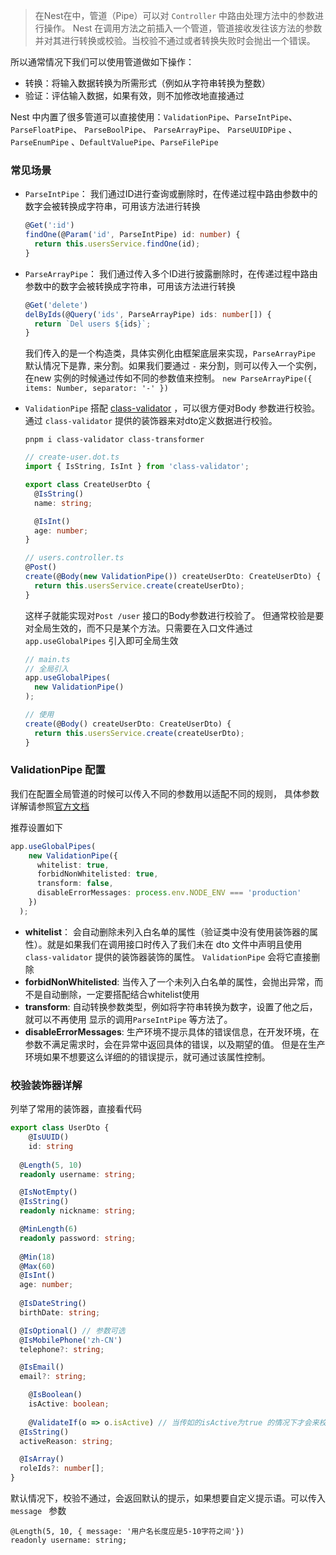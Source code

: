 > 在Nest在中，管道（Pipe）可以对 `Controller` 中路由处理方法中的参数进行操作。 Nest 在调用方法之前插入一个管道，管道接收发往该方法的参数并对其进行转换或校验。当校验不通过或者转换失败时会抛出一个错误。



所以通常情况下我们可以使用管道做如下操作：

- 转换：将输入数据转换为所需形式（例如从字符串转换为整数）
- 验证：评估输入数据，如果有效，则不加修改地直接通过



Nest 中内置了很多管道可以直接使用：`ValidationPipe`、`ParseIntPipe`、`ParseFloatPipe`、 `ParseBoolPipe`、 `ParseArrayPipe`、 `ParseUUIDPipe` 、`ParseEnumPipe` 、`DefaultValuePipe`、`ParseFilePipe`



### 常见场景

- `ParseIntPipe`： 我们通过ID进行查询或删除时，在传递过程中路由参数中的数字会被转换成字符串，可用该方法进行转换

  ```typescript
  @Get(':id')
  findOne(@Param('id', ParseIntPipe) id: number) {
  	return this.usersService.findOne(id);
  }
  ```

  

- `ParseArrayPipe`： 我们通过传入多个ID进行披露删除时，在传递过程中路由参数中的数字会被转换成字符串，可用该方法进行转换

  ```typescript
  @Get('delete')
  delByIds(@Query('ids', ParseArrayPipe) ids: number[]) {
    return `Del users ${ids}`;
  }
  ```

  我们传入的是一个构造类，具体实例化由框架底层来实现，`ParseArrayPipe` 默认情况下是靠`,` 来分割。如果我们要通过 `-` 来分割，则可以传入一个实例，在new 实例的时候通过传如不同的参数值来控制。  `new ParseArrayPipe({ items: Number, separator: '-' })`



- `ValidationPipe` 搭配 [class-validator](https://github.com/typestack/class-validator) ，可以很方便对Body 参数进行校验。通过 `class-validator` 提供的装饰器来对dto定义数据进行校验。

  ```
  pnpm i class-validator class-transformer
  ```

  ```typescript
  // create-user.dot.ts
  import { IsString, IsInt } from 'class-validator';
  
  export class CreateUserDto {
    @IsString()
    name: string;
  
    @IsInt()
    age: number;
  }
  ```

  ```typescript
  // users.controller.ts
  @Post()
  create(@Body(new ValidationPipe()) createUserDto: CreateUserDto) {
  	return this.usersService.create(createUserDto);
  }
  ```

  这样子就能实现对`Post /user` 接口的Body参数进行校验了。 但通常校验是要对全局生效的，而不只是某个方法。只需要在入口文件通过 `app.useGlobalPipes` 引入即可全局生效

  ```typescript
  // main.ts
  // 全局引入
  app.useGlobalPipes(
    new ValidationPipe()
  );
  
  // 使用
  create(@Body() createUserDto: CreateUserDto) {
  	return this.usersService.create(createUserDto);
  }
  ```



### ValidationPipe 配置

我们在配置全局管道的时候可以传入不同的参数用以适配不同的规则， 具体参数详解请参照[官方文档](https://docs.nestjs.com/techniques/validation#using-the-built-in-validationpipe)

推荐设置如下

```typescript
app.useGlobalPipes(
    new ValidationPipe({
      whitelist: true,
      forbidNonWhitelisted: true,
      transform: false,
      disableErrorMessages: process.env.NODE_ENV === 'production'
    })
  );
```

- **whitelist**：  会自动删除未列入白名单的属性（验证类中没有使用装饰器的属性）。就是如果我们在调用接口时传入了我们未在 dto 文件中声明且使用 `class-validator` 提供的装饰器装饰的属性。 `ValidationPipe` 会将它直接删除
- **forbidNonWhitelisted**:  当传入了一个未列入白名单的属性，会抛出异常，而不是自动删除，一定要搭配结合whitelist使用
- **transform**: 自动转换参数类型，例如将字符串转换为数字，设置了他之后，就可以不再使用 显示的调用`ParseIntPipe` 等方法了。
- **disableErrorMessages**:  生产环境不提示具体的错误信息，在开发环境，在参数不满足需求时，会在异常中返回具体的错误，以及期望的值。 但是在生产环境如果不想要这么详细的的错误提示，就可通过该属性控制。 



### 校验装饰器详解

列举了常用的装饰器，直接看代码

```typescript
export class UserDto {
	@IsUUID()
	id: string
	
  @Length(5, 10)
  readonly username: string;

  @IsNotEmpty()
  @IsString()
  readonly nickname: string;

  @MinLength(6)
  readonly password: string;
  
  @Min(18)
  @Max(60)
  @IsInt()
  age: number;
  
  @IsDateString() 
  birthDate: string;

  @IsOptional() // 参数可选
  @IsMobilePhone('zh-CN')
  telephone?: string;

  @IsEmail()
  email?: string;

	@IsBoolean()
	isActive: boolean;
	
	@ValidateIf(o => o.isActive) // 当传如的isActive为true 的情况下才会来校验activeReason是否传递
  @IsString()
  activeReason: string;

  @IsArray()
  roleIds?: number[];
}

```

默认情况下，校验不通过，会返回默认的提示，如果想要自定义提示语。可以传入 `message ` 参数

```
@Length(5, 10, { message: '用户名长度应是5-10字符之间'})
readonly username: string;
```

